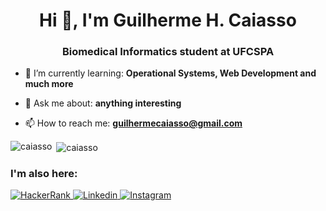 <h1 align="center">Hi 🖖, I'm Guilherme H. Caiasso</h1>
<h3 align="center">Biomedical Informatics student at UFCSPA</h3>

- 🌱 I’m currently learning: **Operational Systems, Web Development and much more**

- 💬 Ask me about: **anything interesting**

- 📫 How to reach me: **guilhermecaiasso@gmail.com**
  
<p><img align="left" src="https://github-readme-stats.vercel.app/api/top-langs?username=caiasso&show_icons=true&locale=en" alt="caiasso" /></p>
<p>&nbsp;<img align="center" src="https://github-readme-stats.vercel.app/api?username=caiasso&show_icons=true&locale=en" alt="caiasso" /></p>

<h3 align="left">I'm also here:</h3>
<a href="https://www.hackerrank.com/profile/guilherme_caias1">
<img alt="HackerRank" src="https://img.shields.io/badge/-HackerRank-282A36?style=for-the-badge&logo=HackerRank&logoColor=white)" />
</a>
<a href="https://www.linkedin.com/in/guilherme-caiasso-16ab29172/">
<img alt="Linkedin" src="https://img.shields.io/badge/-Linkedin-282A36?style=for-the-badge&logo=Linkedin&logoColor=white)" />
</a>
<a href="https://www.instagram.com/guilherme_caiasso/">
<img alt="Instagram" src="https://img.shields.io/badge/-Instagram-282A36?style=for-the-badge&logo=Instagram&logoColor=white)" />
</a>


